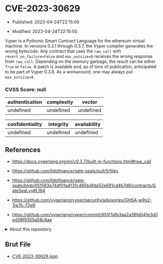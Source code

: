 # CVE-2023-30629

- Published: 2023-04-24T22:15:00

- Modified: 2023-04-24T22:15:00

Vyper is a Pythonic Smart Contract Language for the ethereum virtual machine. In versions 0.3.1 through 0.3.7, the Vyper compiler generates the wrong bytecode. Any contract that uses the `raw_call` with `revert_on_failure=False` and `max_outsize=0` receives the wrong response from `raw_call`. Depending on the memory garbage, the result can be either `True` or `False`. A patch is available and, as of time of publication, anticipated to be part of Vyper 0.3.8. As a workaround, one may always put  `max_outsize>0`.

### CVSS Score: **null**

| authentication | complexity | vector |
| --- | --- | --- |
| undefined | undefined | undefined |

| confidentiality | integrity | availability |
| --- | --- | --- |
| undefined | undefined | undefined |

## References

* https://docs.vyperlang.org/en/v0.3.7/built-in-functions.html#raw_call

* https://github.com/lidofinance/gate-seals/pull/5/files

* https://github.com/lidofinance/gate-seals/blob/051593e74df01a4131c485b4fda52e691cd4b7d8/contracts/GateSeal.vy#L164

* https://github.com/vyperlang/vyper/security/advisories/GHSA-w9g2-3w7p-72g9

* https://github.com/vyperlang/vyper/commit/851f7a1b3aa2a36fd041e3d0ed38f9355a58c8ae

<details>
<summary>About this repository</summary> 

  This repository is part of the project [Live Hack CVE](https://github.com/Live-Hack-CVE). Main website can be found [www.live-hack.org](https://www.live-hack.org) 
  
  Made by [Sn0wAlice](https://github.com/Sn0wAlice) for the people that care about security and need to have a feed of the latest CVEs. Hope you enjoy it, don't forget to star the repo and follow me on [Twitter](https://twitter.com/Sn0wAlice) and [Github](https://github.com/Sn0wAlice). And that is my [personnal website](https://www.alice-snow.me/)

  - [Home Page](https://github.com/Live-Hack-CVE)
  - [Framework](https://github.com/Live-Hack-CVE/cve-framework)
  - [CVE database](https://github.com/Live-Hack-CVE/full_database)
  - [Changelog](https://github.com/Live-Hack-CVE/Changelog)
</details>

## Brut File

* [CVE-2023-30629.json](https://raw.githubusercontent.com/Live-Hack-CVE/full_database/main/cves/2023/CVE-2023-30629.json)

